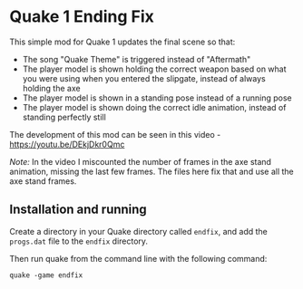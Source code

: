 # Quake 1 Ending Fix

This simple mod for Quake 1 updates the final scene so that:

 - The song "Quake Theme" is triggered instead of "Aftermath"
 - The player model is shown holding the correct weapon based on what you were using when you entered the slipgate, instead of always holding the axe
 - The player model is shown in a standing pose instead of a running pose
 - The player model is shown doing the correct idle animation, instead of standing perfectly still

The development of this mod can be seen in this video - https://youtu.be/DEkjDkr0Qmc

_Note:_ In the video I miscounted the number of frames in the axe stand animation, missing the last few frames. The files here fix that and use all the axe stand frames.

## Installation and running

Create a directory in your Quake directory called `endfix`, and add the `progs.dat` file to the `endfix` directory.

Then run quake from the command line with the following command:

```dos
quake -game endfix
```
